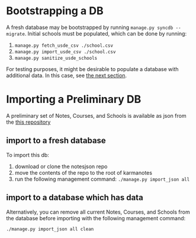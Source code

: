 # Bootstrapping a DB

A fresh database may be bootstrapped by running `manage.py syncdb --migrate`.
Initial schools must be populated, which can be done by running:

1. `manage.py fetch_usde_csv ./school.csv`
1. `manage.py import_usde_csv ./school.csv`
1. `manage.py sanitize_usde_schools`

For testing purposes, it might be desirable to populate a database with
additional data. In this case, see
[the next section](#importing-a-preliminary-db).

# Importing a Preliminary DB

A preliminary set of Notes, Courses, and Schools is available as json from 
the [this repository](https://github.com/FinalsClub/notesjson)

## import to a fresh database

To import this db:

1. download or clone the notesjson repo
2. move the contents of the repo to the root of karmanotes
3. run the following management command: `./manage.py import_json all`

## import to a database which has data

Alternatively, you can remove all current Notes, Courses, and Schools from 
the database before importing with the following management command:

    ./manage.py import_json all clean
